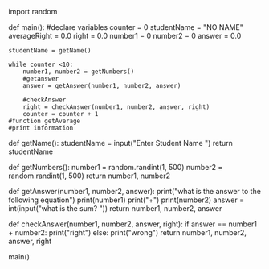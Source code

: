 import random

def main():
    #declare variables
    counter = 0
    studentName = "NO NAME"
    averageRight = 0.0
    right = 0.0
    number1 = 0
    number2 = 0
    answer = 0.0


    studentName = getName()

    while counter <10:
        number1, number2 = getNumbers()
        #getanswer
        answer = getAnswer(number1, number2, answer)
    
        #checkAnswer
        right = checkAnswer(number1, number2, answer, right)
        counter = counter + 1
    #function getAverage
    #print information

def getName():
    studentName = input("Enter Student Name ")
    return studentName

def getNumbers():
    number1 = random.randint(1, 500)
    number2 = random.randint(1, 500)
    return number1, number2

def getAnswer(number1, number2, answer):
    print("what is the answer to the following equation")
    print(number1)
    print("+")
    print(number2)
    answer = int(input("what is the sum? "))
    return number1, number2, answer

def checkAnswer(number1, number2, answer, right):
    if answer == number1 + number2:
        print("right")
    else:
        print("wrong")
    return number1, number2, answer, right

main()
